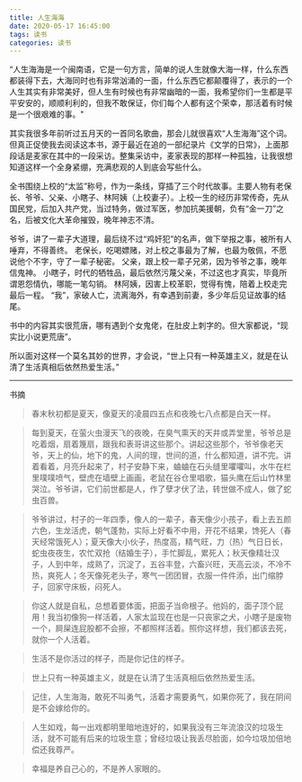 ```yaml
---
title: 人生海海
date: 2020-05-17 16:45:00
tags: 读书
categories: 读书
---
```


“人生海海是一个闽南语，它是一句方言，简单的说人生就像大海一样，什么东西都装得下去，大海同时也有非常汹涌的一面，什么东西它都颠覆得了，表示的一个人生其实有非常美好，但人生有时候也有非常幽暗的一面，我希望你们一生都是平平安安的，顺顺利利的，但我不敢保证，你们每个人都有这个荣幸，那活着有时候是一个很艰难的事。"

<!-- more -->

其实我很多年前听过五月天的一首同名歌曲，那会儿就很喜欢“人生海海”这个词。但真正促使我去阅读这本书，源于最近在追的一部纪录片《文学的日常》，上面那段话是麦家在其中的一段采访。整集采访中，麦家表现的那样一种孤独，让我很想知道这样一个全身紧绷，充满悲观的人到底会写些什么。

全书围绕上校的“太监”称号，作为一条线，穿插了三个时代故事。主要人物有老保长、爷爷、父亲、小瞎子、林阿姨（上校妻子）。上校一生的经历非常传奇，先从国民党，后加入共产党，当过特务，做过军医，参加抗美援朝，负有“金一刀”之名，后被文化大革命摧毁，晚年神志不清。

爷爷，讲了一辈子大道理，最后绕不过“鸡奸犯”的名声，做下举报之事，被所有人唾弃，不得善终。
老保长，吃喝嫖赌，对上校之事最为了解，也最为敬佩，不愿说他个不字，守了一辈子秘密。
父亲，跟上校一辈子兄弟，因为爷爷之事，晚年信鬼神。
小瞎子，时代的牺牲品，最后依然污蔑父亲，不过这也才真实，毕竟所谓恩怨情仇，哪能一笔勾销。
林阿姨，因害上校革职，觉得有愧，陪着上校走完最后一程。
“我”，家破人亡，流离海外，有幸遇到前妻，多少年后见证故事的结尾。

书中的内容其实很荒唐，哪有遇到个女鬼佬，在肚皮上刺字的。但大家都说，“现实比小说更荒唐”。

所以面对这样一个莫名其妙的世界，才会说，“世上只有一种英雄主义，就是在认清了生活真相后依然热爱生活。”

---
书摘
> 春末秋初都是夏天，像夏天的凌晨四五点和夜晚七八点都是白天一样。

> 每到夏天，在萤火虫漫天飞的夜晚，在臭气熏天的天井或弄堂里，爷爷总是吃着烟，扇着篾扇，跟我和表哥讲这些那个。讲起这些那个，爷爷像老天爷，天上的仙，地下的鬼，人间的理，世间的道，什么都知道，讲不完。讲着看着，月亮升起来了，村子安静下来，蛐蛐在石头缝里㘗㘗叫，水牛在栏里噗噗喷气，壁虎在墙壁上画画，老鼠在谷仓里唱歌，猫头鹰在后山竹林里哭泣。爷爷讲，它们前世都是人，作了孽才伏了法，转世做不成人，做了蛇虫百兽。

> 爷爷讲过，村子的一年四季，像人的一辈子，春天像少小孩子，看上去五颜六色，生龙活虎，朝气蓬勃，实际上好看不中用，开花不结果，馋死人（春天经常饿死人）；夏天像大小伙子，热度高，精气旺，力（热）气日日长，蛇虫夜夜生，农忙双抢（结婚生子），手忙脚乱，累死人；秋天像精壮汉子，人到中年，成熟了，沉淀了，五谷丰登，六畜兴旺，天高云淡，不冷不热，爽死人；冬天像死老头子，寒气一团团冒，衣服一件件添，出门缩脖子，回家守床板，闷死人。

> 你这人就是自私，总想着要体面，把面子当命根子。他妈的，面子顶个屁用！我当初像狗一样活着，人家太监现在也是一只丧家之犬，小瞎子是废物一个，屙屎连屁股都不会擦，不都照样活着。照你这样想，我们都该去死，就你一个人活着。

> 生活不是你活过的样子，而是你记住的样子。

> 世上只有一种英雄主义，就是在认清了生活真相后依然热爱生活。

> 记住，人生海海，敢死不叫勇气，活着才需要勇气，如果你死了，我在阴间是不会嫁给你的。

> 人生如戏，每一出戏都明里暗地连好的，如果我没有三年流浪汉的垃圾生活，就不可能有后来的垃圾生意；曾经垃圾让我丢尽脸面，如今垃圾加倍地偿还我尊严。

> 幸福是养自己心的，不是养人家眼的。